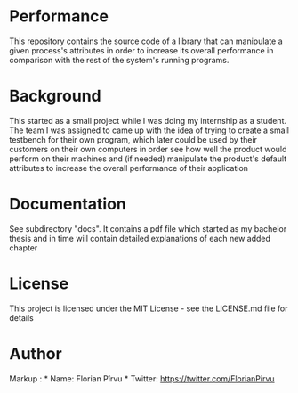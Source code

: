 # Performance
This repository contains the source code of a library that can manipulate a given process's attributes in order to increase its overall performance in comparison with the rest of the system's running programs. 

# Background
This started as a small project while I was doing my internship as a student. The team I was assigned to came up with the idea of trying to create a small testbench for their own program, which later could be used by their customers on their own computers in order see how well the product would perform on their machines and (if needed) manipulate the product's default attributes to increase the overall performance of their application

# Documentation
See subdirectory "docs". It contains a pdf file which started as my bachelor thesis and in time will contain detailed explanations of each new added chapter

# License 
This project is licensed under the MIT License - see the LICENSE.md file for details

# Author 
Markup : * Name:       Florian Pîrvu 
         * Twitter:    https://twitter.com/FlorianPirvu
